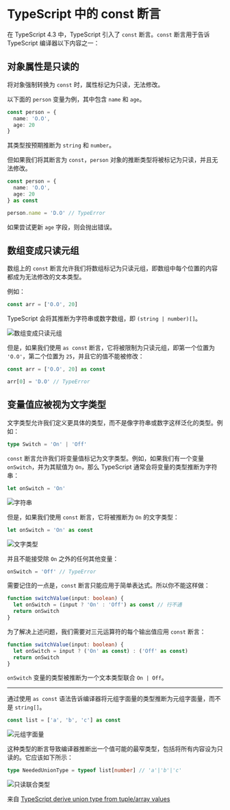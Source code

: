# TypeScript 中的 const 断言

在 TypeScript 4.3 中，TypeScript 引入了 `const` 断言。`const` 断言用于告诉 TypeScript 编译器以下内容之一：

## 对象属性是只读的

将对象强制转换为 `const` 时，属性标记为只读，无法修改。

以下面的 `person` 变量为例，其中包含 `name` 和 `age`。

```ts
const person = {
  name: 'O.O',
  age: 20
}
```

其类型按预期推断为 `string` 和 `number`。

但如果我们将其断言为 `const`，`person` 对象的推断类型将被标记为只读，并且无法修改。

```ts
const person = {
  name: 'O.O',
  age: 20
} as const

person.name = 'D.O' // TypeError
```

如果尝试更新 `age` 字段，则会抛出错误。

## 数组变成只读元组

数组上的 `const` 断言允许我们将数组标记为只读元组，即数组中每个位置的内容都成为无法修改的文本类型。

例如：

```ts
const arr = ['O.O', 20]
```

TypeScript 会将其推断为字符串或数字数组，即 `(string | number)[]`。

![数组变成只读元组](https://upload-images.jianshu.io/upload_images/18281896-3525987296e5e7e3.png?imageMogr2/auto-orient/strip%7CimageView2/2/w/1240)

但是，如果我们使用 `as const` 断言，它将被限制为只读元组，即第一个位置为 `'O.O'`，第二个位置为 `25`，并且它的值不能被修改：

```ts
const arr = ['O.O', 20] as const

arr[0] = 'D.O' // TypeError
```

## 变量值应被视为文字类型

文字类型允许我们定义更具体的类型，而不是像字符串或数字这样泛化的类型。例如：

```ts
type Switch = 'On' | 'Off'
```

`const` 断言允许我们将变量值标记为文字类型。例如，如果我们有一个变量 `onSwitch`，并为其赋值为 `On`，那么 TypeScript 通常会将变量的类型推断为字符串：

```ts
let onSwitch = 'On'
```

![字符串](https://upload-images.jianshu.io/upload_images/18281896-8cac895de33cc56c.png?imageMogr2/auto-orient/strip%7CimageView2/2/w/1240)

但是，如果我们使用 `const` 断言，它将被推断为 `On` 的文字类型：

```ts
let onSwitch = 'On' as const
```

![文字类型](https://upload-images.jianshu.io/upload_images/18281896-8f171acc96a349df.png?imageMogr2/auto-orient/strip%7CimageView2/2/w/1240)

并且不能接受除 `On` 之外的任何其他变量：

```ts
onSwitch = 'Off' // TypeError
```

需要记住的一点是，`const` 断言只能应用于简单表达式。所以你不能这样做：

```ts
function switchValue(input: boolean) {
  let onSwitch = (input ? 'On' : 'Off') as const // 行不通
  return onSwitch
}
```

为了解决上述问题，我们需要对三元运算符的每个输出值应用 `const` 断言：

```ts
function switchValue(input: boolean) {
  let onSwitch = input ? ('On' as const) : ('Off' as const)
  return onSwitch
}
```

`onSwitch` 变量的类型被推断为一个文本类型联合 `On | Off`。

---

通过使用 `as const` 语法告诉编译器将元组字面量的类型推断为元组字面量，而不是 `string[]`。

```ts
const list = ['a', 'b', 'c'] as const
```

![元组字面量](https://upload-images.jianshu.io/upload_images/18281896-57ad9dfb14041776.png?imageMogr2/auto-orient/strip%7CimageView2/2/w/1240)

这种类型的断言导致编译器推断出一个值可能的最窄类型，包括将所有内容设为只读的。它应该如下所示：

```ts
type NeededUnionType = typeof list[number] // 'a'|'b'|'c'
```

![只读联合类型](https://upload-images.jianshu.io/upload_images/18281896-b558bd7d93da267e.png?imageMogr2/auto-orient/strip%7CimageView2/2/w/1240)

来自 [TypeScript derive union type from tuple/array values](https://stackoverflow.com/questions/45251664/typescript-derive-union-type-from-tuple-array-values)
